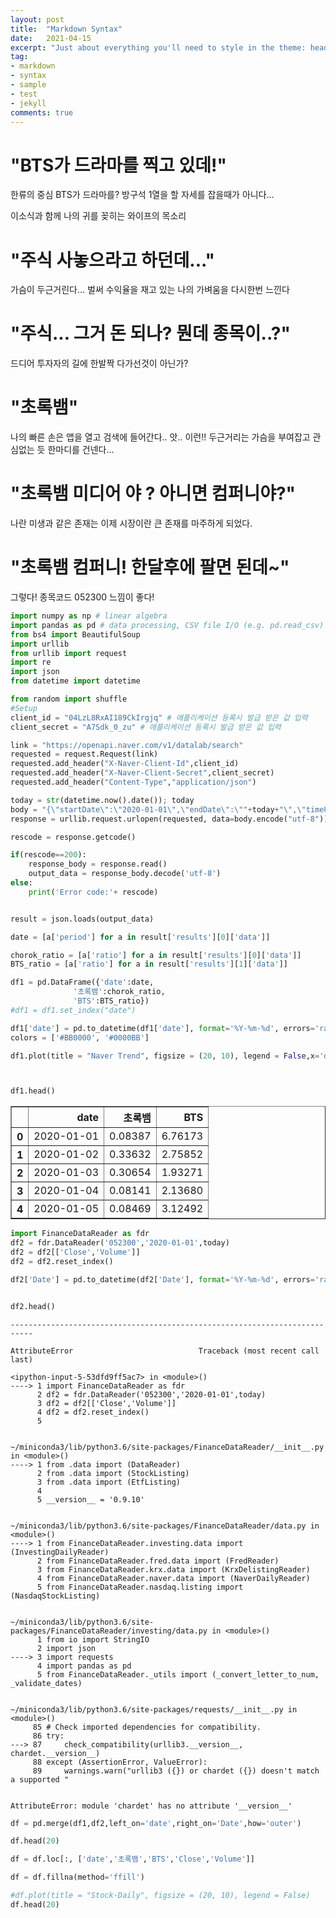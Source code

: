 ```yaml
---
layout: post
title:  "Markdown Syntax"
date:   2021-04-15
excerpt: "Just about everything you'll need to style in the theme: headings, paragraphs, blockquotes, tables, code blocks, and more."
tag:
- markdown 
- syntax
- sample
- test
- jekyll
comments: true
---
```


# "BTS가 드라마를 찍고 있데!" 



한류의 중심 BTS가 드라마를?
방구석 1열을 할 자세를 잡을때가 아니다...

이소식과 함께 나의 귀를 꽂히는 와이프의 목소리 

# "주식 사놓으라고 하던데..."

가슴이 두근거린다... 벌써 수익율을 재고 있는 나의 가벼움을 다시한번 느낀다

# "주식... 그거 돈 되나? 뭔데 종목이..?"

드디어 투자자의 길에 한발짝 다가선것이 아닌가?

# "초록뱀"

나의 빠른 손은 앱을 열고 검색에 들어간다.. 앗.. 이런!!
두근거리는 가슴을 부여잡고 관심없는 듯 한마디를 건넨다...

# "초록뱀 미디어 야 ? 아니면 컴퍼니야?"

나란 미생과 같은 존재는 이제 시장이란 큰 존재를 마주하게 되었다.

# "초록뱀 컴퍼니! 한달후에 팔면 된데~"

그렇다! 종목코드 052300 느낌이 좋다!


```python
import numpy as np # linear algebra
import pandas as pd # data processing, CSV file I/O (e.g. pd.read_csv)
from bs4 import BeautifulSoup
import urllib
from urllib import request
import re
import json
from datetime import datetime
```


```python
from random import shuffle
#Setup
client_id = "04LzL8RxAI189CkIrgjq" # 애플리케이션 등록시 발급 받은 값 입력
client_secret = "A7Sdk_0_zu" # 애플리케이션 등록시 발급 받은 값 입력

link = "https://openapi.naver.com/v1/datalab/search"
requested = request.Request(link)
requested.add_header("X-Naver-Client-Id",client_id)
requested.add_header("X-Naver-Client-Secret",client_secret)
requested.add_header("Content-Type","application/json")
```


```python
today = str(datetime.now().date()); today
body = "{\"startDate\":\"2020-01-01\",\"endDate\":\""+today+"\",\"timeUnit\":\"date\",\"keywordGroups\":[{\"groupName\":\"초록뱀\",\"keywords\":[\"초록뱀\",\"초록뱀 미디어\",\"초록뱀 컴퍼니\",\"W홀딩컴퍼니\"]},{\"groupName\":\"BTS\",\"keywords\":[\"BTS\",\"비티에스\",\"유스\",\"YOUTH\"]}]}";
response = urllib.request.urlopen(requested, data=body.encode("utf-8"))

rescode = response.getcode()

if(rescode==200):
    response_body = response.read()
    output_data = response_body.decode('utf-8')
else:
    print('Error code:'+ rescode)


result = json.loads(output_data)
```


```python
date = [a['period'] for a in result['results'][0]['data']]

chorok_ratio = [a['ratio'] for a in result['results'][0]['data']]
BTS_ratio = [a['ratio'] for a in result['results'][1]['data']]

df1 = pd.DataFrame({'date':date, 
              '초록뱀':chorok_ratio,
              'BTS':BTS_ratio})
#df1 = df1.set_index("date")

df1['date'] = pd.to_datetime(df1['date'], format='%Y-%m-%d', errors='raise')
colors = ['#BB0000', '#0000BB']

df1.plot(title = "Naver Trend", figsize = (20, 10), legend = False,x='date', color = colors)



df1.head()
```




<div>
<style scoped>
    .dataframe tbody tr th:only-of-type {
        vertical-align: middle;
    }

    .dataframe tbody tr th {
        vertical-align: top;
    }

    .dataframe thead th {
        text-align: right;
    }
</style>
<table border="1" class="dataframe">
  <thead>
    <tr style="text-align: right;">
      <th></th>
      <th>date</th>
      <th>초록뱀</th>
      <th>BTS</th>
    </tr>
  </thead>
  <tbody>
    <tr>
      <th>0</th>
      <td>2020-01-01</td>
      <td>0.08387</td>
      <td>6.76173</td>
    </tr>
    <tr>
      <th>1</th>
      <td>2020-01-02</td>
      <td>0.33632</td>
      <td>2.75852</td>
    </tr>
    <tr>
      <th>2</th>
      <td>2020-01-03</td>
      <td>0.30654</td>
      <td>1.93271</td>
    </tr>
    <tr>
      <th>3</th>
      <td>2020-01-04</td>
      <td>0.08141</td>
      <td>2.13680</td>
    </tr>
    <tr>
      <th>4</th>
      <td>2020-01-05</td>
      <td>0.08469</td>
      <td>3.12492</td>
    </tr>
  </tbody>
</table>
</div>




```python
import FinanceDataReader as fdr
df2 = fdr.DataReader('052300','2020-01-01',today)
df2 = df2[['Close','Volume']]
df2 = df2.reset_index()

df2['Date'] = pd.to_datetime(df2['Date'], format='%Y-%m-%d', errors='raise')


df2.head()
```


    ---------------------------------------------------------------------------

    AttributeError                            Traceback (most recent call last)

    <ipython-input-5-53dfd9ff5ac7> in <module>()
    ----> 1 import FinanceDataReader as fdr
          2 df2 = fdr.DataReader('052300','2020-01-01',today)
          3 df2 = df2[['Close','Volume']]
          4 df2 = df2.reset_index()
          5 


    ~/miniconda3/lib/python3.6/site-packages/FinanceDataReader/__init__.py in <module>()
    ----> 1 from .data import (DataReader)
          2 from .data import (StockListing)
          3 from .data import (EtfListing)
          4 
          5 __version__ = '0.9.10'


    ~/miniconda3/lib/python3.6/site-packages/FinanceDataReader/data.py in <module>()
    ----> 1 from FinanceDataReader.investing.data import (InvestingDailyReader)
          2 from FinanceDataReader.fred.data import (FredReader)
          3 from FinanceDataReader.krx.data import (KrxDelistingReader)
          4 from FinanceDataReader.naver.data import (NaverDailyReader)
          5 from FinanceDataReader.nasdaq.listing import (NasdaqStockListing)


    ~/miniconda3/lib/python3.6/site-packages/FinanceDataReader/investing/data.py in <module>()
          1 from io import StringIO
          2 import json
    ----> 3 import requests
          4 import pandas as pd
          5 from FinanceDataReader._utils import (_convert_letter_to_num, _validate_dates)


    ~/miniconda3/lib/python3.6/site-packages/requests/__init__.py in <module>()
         85 # Check imported dependencies for compatibility.
         86 try:
    ---> 87     check_compatibility(urllib3.__version__, chardet.__version__)
         88 except (AssertionError, ValueError):
         89     warnings.warn("urllib3 ({}) or chardet ({}) doesn't match a supported "


    AttributeError: module 'chardet' has no attribute '__version__'



```python
df = pd.merge(df1,df2,left_on='date',right_on='Date',how='outer')

df.head(20)
```


```python
df = df.loc[:, ['date','초록뱀','BTS','Close','Volume']]

df = df.fillna(method='ffill')

#df.plot(title = "Stock-Daily", figsize = (20, 10), legend = False)
df.head(20)
```
